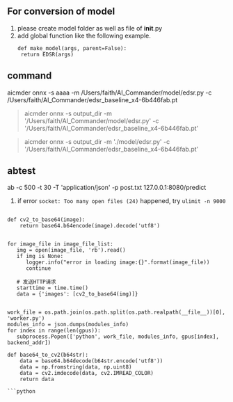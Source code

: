## For conversion of model

1. please create model folder as well as file of __init__.py
2. add global function like the following example.
   ```
   def make_model(args, parent=False):
    return EDSR(args)
   ```

## command

aicmder onnx -s aaaa -m /Users/faith/AI_Commander/model/edsr.py -c /Users/faith/AI_Commander/edsr_baseline_x4-6b446fab.pt

> aicmder onnx -s output_dir -m '/Users/faith/AI_Commander/model/edsr.py' -c '/Users/faith/AI_Commander/edsr_baseline_x4-6b446fab.pt'

> aicmder onnx -s output_dir -m './model/edsr.py' -c '/Users/faith/AI_Commander/edsr_baseline_x4-6b446fab.pt'


## abtest

ab -c 500 -t 30 -T 'application/json'  -p post.txt 127.0.0.1:8080/predict


1. if error `socket: Too many open files (24)` happened, try `ulimit -n 9000`

```

def cv2_to_base64(image):
    return base64.b64encode(image).decode('utf8')


for image_file in image_file_list:
   img = open(image_file, 'rb').read()
   if img is None:
      logger.info("error in loading image:{}".format(image_file))
      continue

   # 发送HTTP请求
   starttime = time.time()
   data = {'images': [cv2_to_base64(img)]}


work_file = os.path.join(os.path.split(os.path.realpath(__file__))[0], 'worker.py')
modules_info = json.dumps(modules_info)
for index in range(len(gpus)):
   subprocess.Popen(['python', work_file, modules_info, gpus[index], backend_addr])

def base64_to_cv2(b64str):
    data = base64.b64decode(b64str.encode('utf8'))
    data = np.fromstring(data, np.uint8)
    data = cv2.imdecode(data, cv2.IMREAD_COLOR)
    return data

```python